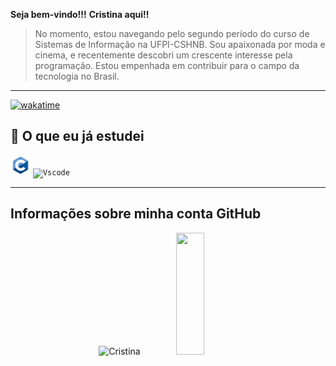 


<strong>Seja bem-vindo!!!</strong>﻿
<strong>Cristina aqui!!</strong> 


> No momento, estou navegando pelo segundo período do curso de Sistemas de Informação na UFPI-CSHNB. Sou apaixonada por moda e cinema, e recentemente descobri um crescente interesse pela programação. Estou empenhada em contribuir para o campo da tecnologia no Brasil.


----

[![wakatime](https://wakatime.com/badge/user/018b2021-23c3-406d-8249-a0c654512882.svg)](https://wakatime.com/@018b2021-23c3-406d-8249-a0c654512882)

## 🚀 O que eu já estudei

<code><img height="32" src="https://raw.githubusercontent.com/github/explore/f3e22f0dca2be955676bc70d6214b95b13354ee8/topics/c/c.png" alt="C"/></code>
<code><img height="32" src="https://upload.wikimedia.org/wikipedia/commons/thumb/9/9a/Visual_Studio_Code_1.35_icon.svg/2048px-Visual_Studio_Code_1.35_icon.svg.png" alt="Vscode"/></code>


---

## Informações sobre minha conta GitHub
<div align="center">
  <img width="49%" height="195px" src="https://github-readme-stats.vercel.app/api?username=cristinaadms&show_icons=true&count_private-true&hide_border=true&title_color=596087&icon_color=596087&text_color=ffffff&bg_color=0d1117" alt=Cristina Sousa Github Stats" />
<img width="30%" height="195px" src="https://github-readme-stats.vercel.app/api/top-langs/?username=cristinaadms&layout=compact&hide_border=true&title_color=596087&text_color=ffffff&bg_color=0d1117" />
</div>


